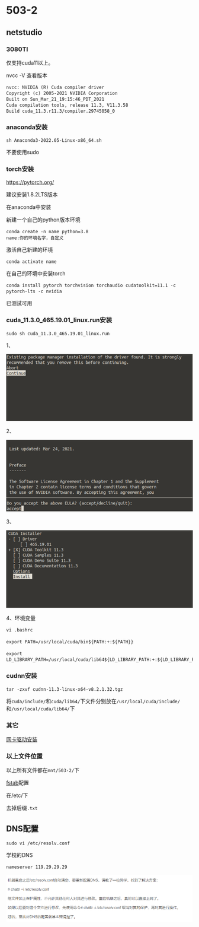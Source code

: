 # 503-2 

## netstudio

### 3080TI

仅支持cuda11以上。

nvcc -V 查看版本

    nvcc: NVIDIA (R) Cuda compiler driver
    Copyright (c) 2005-2021 NVIDIA Corporation
    Built on Sun_Mar_21_19:15:46_PDT_2021
    Cuda compilation tools, release 11.3, V11.3.58
    Build cuda_11.3.r11.3/compiler.29745058_0

### anaconda安装

    sh Anaconda3-2022.05-Linux-x86_64.sh

不要使用sudo

### torch安装

https://pytorch.org/

建议安装1.8.2LTS版本

在anaconda中安装

新建一个自己的python版本环境

    conda create -n name python=3.8
    name:你的环境名字，自定义

激活自己新建的环境

    conda activate name
在自己的环境中安装torch

    conda install pytorch torchvision torchaudio cudatoolkit=11.1 -c pytorch-lts -c nvidia

已测试可用

### cuda_11.3.0_465.19.01_linux.run安装

    sudo sh cuda_11.3.0_465.19.01_linux.run

1、
    
![](./images/screenshot.png)

2、

![](./images/screenshot_1.png)

3、

![](./images/screenshot_2.png)

4、环境变量

    vi .bashrc

    export PATH=/usr/local/cuda/bin${PATH:+:${PATH}}

    export LD_LIBRARY_PATH=/usr/local/cuda/lib64${LD_LIBRARY_PATH:+:${LD_LIBRARY_PATH}}

### cudnn安装

    tar -zxvf cudnn-11.3-linux-x64-v8.2.1.32.tgz

将`cuda/include/`和`cuda/lib64/`下文件分别放在`/usr/local/cuda/include/`和`/usr/local/cuda/lib64/`下



### 其它

[网卡驱动安装](./netdri.md)

### 以上文件位置


以上所有文件都在`mnt/503-2/`下


[fstab](./fstab.txt)配置

在/etc/下

去掉后缀`.txt`

## DNS配置

	sudo vi /etc/resolv.conf
	
学校的DNS

	nameserver 119.29.29.29

![](./images/dns.png)


